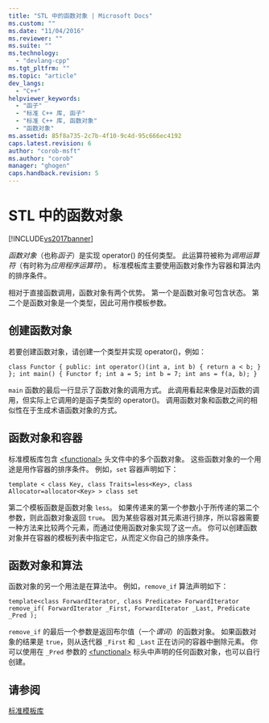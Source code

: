 ```yaml
---
title: "STL 中的函数对象 | Microsoft Docs"
ms.custom: ""
ms.date: "11/04/2016"
ms.reviewer: ""
ms.suite: ""
ms.technology: 
  - "devlang-cpp"
ms.tgt_pltfrm: ""
ms.topic: "article"
dev_langs: 
  - "C++"
helpviewer_keywords: 
  - "函子"
  - "标准 C++ 库, 函子"
  - "标准 C++ 库, 函数对象"
  - "函数对象"
ms.assetid: 85f8a735-2c7b-4f10-9c4d-95c666ec4192
caps.latest.revision: 6
author: "corob-msft"
ms.author: "corob"
manager: "ghogen"
caps.handback.revision: 5
---
```

# STL 中的函数对象
[!INCLUDE[vs2017banner](../assembler/inline/includes/vs2017banner.md)]

*函数对象*（也称*函子*）是实现 operator\(\) 的任何类型。 此运算符被称为*调用运算符*（有时称为*应用程序运算符*）。 标准模板库主要使用函数对象作为容器和算法内的排序条件。  
  
 相对于直接函数调用，函数对象有两个优势。 第一个是函数对象可包含状态。 第二个是函数对象是一个类型，因此可用作模板参数。  
  
## 创建函数对象  
 若要创建函数对象，请创建一个类型并实现 operator\(\)，例如：  
  
```  
class Functor { public: int operator()(int a, int b) { return a < b; } }; int main() { Functor f; int a = 5; int b = 7; int ans = f(a, b); }  
```  
  
 `main` 函数的最后一行显示了函数对象的调用方式。 此调用看起来像是对函数的调用，但实际上它调用的是函子类型的 operator\(\)。 调用函数对象和函数之间的相似性在于生成术语函数对象的方式。  
  
## 函数对象和容器  
 标准模板库包含 [\<functional\>](../standard-library/functional.md) 头文件中的多个函数对象。 这些函数对象的一个用途是用作容器的排序条件。 例如，`set` 容器声明如下：  
  
```  
template < class Key, class Traits=less<Key>, class Allocator=allocator<Key> > class set  
```  
  
 第二个模板函数是函数对象 `less`。 如果传递来的第一个参数小于所传递的第二个参数，则此函数对象返回 `true`。 因为某些容器对其元素进行排序，所以容器需要一种方法来比较两个元素，而通过使用函数对象实现了这一点。 你可以创建函数对象并在容器的模板列表中指定它，从而定义你自己的排序条件。  
  
## 函数对象和算法  
 函数对象的另一个用法是在算法中。 例如，`remove_if` 算法声明如下：  
  
```  
template<class ForwardIterator, class Predicate> ForwardIterator remove_if( ForwardIterator _First, ForwardIterator _Last, Predicate _Pred );  
```  
  
 `remove_if` 的最后一个参数是返回布尔值（一个*谓词*）的函数对象。 如果函数对象的结果是 `true`，则从迭代器 `_First` 和 `_Last` 正在访问的容器中删除元素。 你可以使用在 `_Pred` 参数的 [\<functional\>](../standard-library/functional.md) 标头中声明的任何函数对象，也可以自行创建。  
  
## 请参阅  
 [标准模板库](../misc/standard-template-library.md)